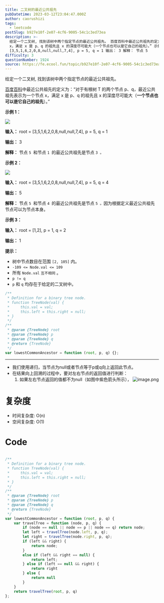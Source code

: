 ```yaml
---
title: 二叉树的最近公共祖先
pubDatetime: 2023-03-12T23:04:47.000Z
author: caorushizi
tags:
  - leetcode
postSlug: b927e10f-2e07-4cf6-9005-54c1c3ed73ea
description: >-
  给定一个二叉树, 找到该树中两个指定节点的最近公共祖先。 百度百科中最近公共祖先的定义为：“对于有根树 T 的两个节点 p、q，最近公共祖先表示为一个节点
  x，满足 x 是 p、q 的祖先且 x 的深度尽可能大（一个节点也可以是它自己的祖先）。” 示例 1： 输入： root =
  [3,5,1,6,2,0,8,null,null,7,4], p = 5, q = 1 输出： 3 解释： 节点 5
difficulty: 3
questionNumber: 1924
source: https://fe.ecool.fun/topic/b927e10f-2e07-4cf6-9005-54c1c3ed73ea
---
```


给定一个二叉树, 找到该树中两个指定节点的最近公共祖先。

[百度百科](https://baike.baidu.com/item/%E6%9C%80%E8%BF%91%E5%85%AC%E5%85%B1%E7%A5%96%E5%85%88/8918834?fr=aladdin)中最近公共祖先的定义为：“对于有根树 T 的两个节点 p、q，最近公共祖先表示为一个节点 x，满足 x 是 p、q 的祖先且 x 的深度尽可能大（**一个节点也可以是它自己的祖先**）。”

**示例 1：**

![](https://static.ecool.fun/article/771e5d00-61f3-49a7-9d57-ccde4ae5358a.png)

**输入：** root = [3,5,1,6,2,0,8,null,null,7,4], p = 5, q = 1

**输出：** 3

**解释：** 节点 `5 `和节点 `1 `的最近公共祖先是节点 `3 。`

**示例 2：**

![](https://static.ecool.fun/article/771e5d00-61f3-49a7-9d57-ccde4ae5358a.png)

**输入：** root = [3,5,1,6,2,0,8,null,null,7,4], p = 5, q = 4

**输出：** 5

**解释：** 节点 `5 `和节点 `4 `的最近公共祖先是节点 `5 。`因为根据定义最近公共祖先节点可以为节点本身。

**示例 3：**

**输入：** root = [1,2], p = 1, q = 2

**输出：** 1

**提示：**

- 树中节点数目在范围 `[2, 105]` 内。
- `-109 <= Node.val <= 109`
- 所有 `Node.val` `互不相同` 。
- `p != q`
- `p` 和 `q` 均存在于给定的二叉树中。

```js
/**
 * Definition for a binary tree node.
 * function TreeNode(val) {
 *     this.val = val;
 *     this.left = this.right = null;
 * }
 */
/**
 * @param {TreeNode} root
 * @param {TreeNode} p
 * @param {TreeNode} q
 * @return {TreeNode}
 */
var lowestCommonAncestor = function (root, p, q) {};
```

---

- 我们使用递归，当节点为null或者节点等于p或q向上返回此节点。
- 在结果向上回溯的过程中，要对左右节点的返回值进行判断：
  1. 如果左右节点返回的值都不为null（如图中紫色箭头所示），
     ![image.png](https://static.ecool.fun/article/d088d5a5-e713-4117-977d-5030c527024e.png)

# 复杂度

- 时间复杂度: O(n)
- 空间复杂度: O(1)

# Code

```javascript

/**
 * Definition for a binary tree node.
 * function TreeNode(val) {
 *     this.val = val;
 *     this.left = this.right = null;
 * }
 */
/**
 * @param {TreeNode} root
 * @param {TreeNode} p
 * @param {TreeNode} q
 * @return {TreeNode}
 */
var lowestCommonAncestor = function (root, p, q) {
    var travelTree = function (node, p, q) {
        if (node == null || node == p || node == q) return node;
        let left = travelTree(node.left, p, q);
        let right = travelTree(node.right, p, q);
        if (left && right) {
            return node;
        }
        else if (left && right == null) {
            return left;
        } else if (left == null && right) {
            return right
        } else {
            return null
        }
    }
    return travelTree(root, p, q)
};
```
